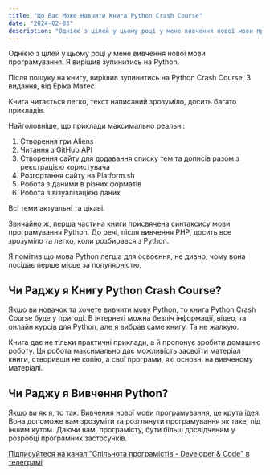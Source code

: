 ```yaml
---
title: "Що Вас Може Навчити Книга Python Crash Course"
date: "2024-02-03"
description: "Однією з цілей у цьому році у мене вивчення нової мови програмування. Я вирішив зупинитись на Python. У дописі розкажу про свій досвід та поради."
---
```


Однією з цілей у цьому році у мене вивчення нової мови програмування. Я вирішив зупинитись на Python. 

Після пошуку на книгу, вирішив зупинитись на Python Crash Course, 3 видання, від Еріка Матес.

Книга читається легко, текст написаний зрозуміло, досить багато прикладів.

Найголовніше, що приклади максимально реальні:
1. Створення гри Aliens
2. Читання з GitHub API
3. Створення сайту для додавання списку тем та дописів разом з реєстрацією користувача
4. Розгортання сайту на Platform.sh
5. Робота з даними в різних форматів
6. Робота з візуалізацією даних

Всі теми актуальні та цікаві.

Звичайно ж, перша частина книги присвячена синтаксису мови програмування Python. 
До речі, після вивчення PHP, досить все зрозуміло та легко, коли розбирався з Python.

Я помітив що мова Python легша для освоєння, не дивно, чому вона посідає перше місце за популярністю.

## Чи Раджу я Книгу Python Crash Course?

Якщо ви новачок та хочете вивчити мову Python, то книга Python Crash Course буде у пригоді. 
В інтернеті можна безліч інформації, відео, та онлайн курсів для Python, але я вибрав саме книгу. Та не жалкую.

Книга дає не тільки практичні приклади, а й пропонує зробити домашню роботу. Ця робота максимально дає можливість засвоїти матеріал книги, створивши не копію, а свої програми, які основні на вивченому матеріалі. 

## Чи Раджу я Вивчення Python?

Якщо ви як я, то так. Вивчення нової мови програмування, це крута ідея. Вона допоможе вам зрозуміти та розглянути програмування як таке, під іншим кутом. Даючи вам, програмісту, бути більш досвідченим у розробці програмних застосунків.

[Підписуйтеся на канал "Спільнота програмістів - Developer & Code" в телеграмі](https://t.me/developerandcode)
